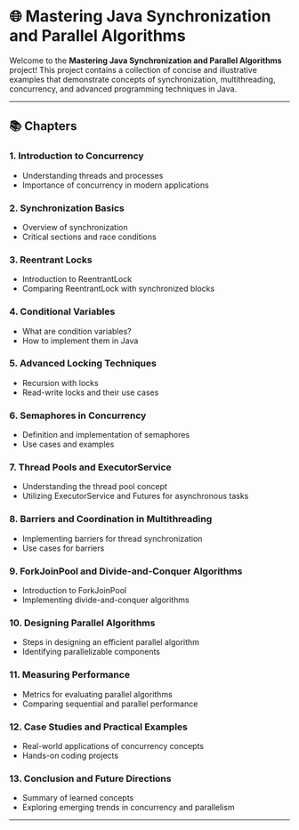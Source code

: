 # 🌐 Mastering Java Synchronization and Parallel Algorithms

Welcome to the **Mastering Java Synchronization and Parallel Algorithms** project! This project contains a collection of concise and illustrative examples that demonstrate concepts of synchronization, multithreading, concurrency, and advanced programming techniques in Java.

---

## 📚 Chapters

### 1. Introduction to Concurrency
- Understanding threads and processes
- Importance of concurrency in modern applications

### 2. Synchronization Basics
- Overview of synchronization
- Critical sections and race conditions

### 3. Reentrant Locks
- Introduction to ReentrantLock
- Comparing ReentrantLock with synchronized blocks

### 4. Conditional Variables
- What are condition variables?
- How to implement them in Java

### 5. Advanced Locking Techniques
- Recursion with locks
- Read-write locks and their use cases

### 6. Semaphores in Concurrency
- Definition and implementation of semaphores
- Use cases and examples

### 7. Thread Pools and ExecutorService
- Understanding the thread pool concept
- Utilizing ExecutorService and Futures for asynchronous tasks

### 8. Barriers and Coordination in Multithreading
- Implementing barriers for thread synchronization
- Use cases for barriers

### 9. ForkJoinPool and Divide-and-Conquer Algorithms
- Introduction to ForkJoinPool
- Implementing divide-and-conquer algorithms

### 10. Designing Parallel Algorithms
- Steps in designing an efficient parallel algorithm
- Identifying parallelizable components

### 11. Measuring Performance
- Metrics for evaluating parallel algorithms
- Comparing sequential and parallel performance

### 12. Case Studies and Practical Examples
- Real-world applications of concurrency concepts
- Hands-on coding projects

### 13. Conclusion and Future Directions
- Summary of learned concepts
- Exploring emerging trends in concurrency and parallelism

---

